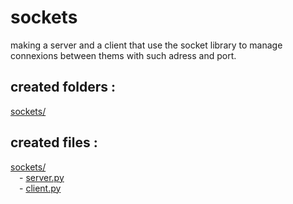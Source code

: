 # sockets

making a server and a client that use the socket library to manage connexions between thems with such adress and port. 

created folders :
----------------
[sockets/](https://github.com/Geoffrey-Carpentier/formation_python/tree/main/sockets)

created files :
----------------
[sockets/](https://github.com/Geoffrey-Carpentier/formation_python/tree/main/sockets)
<br/>&emsp;- [server.py](https://github.com/Geoffrey-Carpentier/formation_python/blob/main/sockets/server.py)
<br/>&emsp;- [client.py](https://github.com/Geoffrey-Carpentier/formation_python/blob/main/sockets/client.py)
